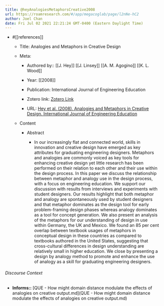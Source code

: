 ```yaml
---
title: @heyAnalogiesMetaphorsCreative2008
url: https://roamresearch.com/#/app/megacoglab/page/l2nNe-hC2
author: Joel Chan
date: Fri Jul 02 2021 22:21:24 GMT-0400 (Eastern Daylight Time)
---
```


- #[[references]]

    - Title: Analogies and Metaphors in Creative Design

    - Meta:

        - Authored by:: [[J. Hey]] [[J. Linsey]] [[A. M. Agogino]] [[K. L. Wood]]

        - Year: [[2008]]

        - Publication: International Journal of Engineering Education

        - Zotero link: [Zotero Link](zotero://select/items/1_IKGIE8JT)

        - URL: [Hey et al. (2008). Analogies and Metaphors in Creative Design. International Journal of Engineering Education](undefined)

    - Content

        - Abstract

            - In our increasingly flat and connected world, skills in innovation and creative design have emerged as key attributes for graduating engineering designers. Metaphors and analogies are commonly voiced as key tools for enhancing creative design yet little research has been performed on their relation to each other and their use within the design process. In this paper we discuss the relationship between metaphor and analogy use in the design process, with a focus on engineering education. We support our discussion with results from interviews and experiments with student designers. Our results highlight that both metaphor and analogy are spontaneously used by student designers and that metaphor dominates as the design tool for early problem-framing design phases whereas analogy dominates as a tool for concept generation. We also present an analysis of the metaphors for our understanding of design in use within Germany, the UK and Mexico. We found an 85 per cent overlap between textbook usages of metaphors in conceptual design in these countries as compared to textbooks authored in the United States, suggesting that cross-cultural differences in design understanding are relatively small in higher education. We close by presenting a design by analogy method to promote and enhance the use of analogy as a skill for graduating engineering designers.

###### Discourse Context

- **Informs::** [QUE - How might domain distance modulate the effects of analogies on creative output.md](QUE - How might domain distance modulate the effects of analogies on creative output.md)
